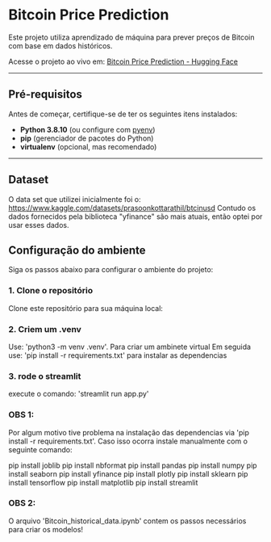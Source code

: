 # Bitcoin Price Prediction

Este projeto utiliza aprendizado de máquina para prever preços de Bitcoin com base em dados históricos.

Acesse o projeto ao vivo em: [Bitcoin Price Prediction - Hugging Face](https://huggingface.co/spaces/LukasChristopher13/Bitcoin_Price_Predict_UEPB)

---

## Pré-requisitos

Antes de começar, certifique-se de ter os seguintes itens instalados:

- **Python 3.8.10** (ou configure com [pyenv](https://github.com/pyenv/pyenv))
- **pip** (gerenciador de pacotes do Python)
- **virtualenv** (opcional, mas recomendado)

---

## Dataset

O data set que utilizei inicialmente foi o: https://www.kaggle.com/datasets/prasoonkottarathil/btcinusd
Contudo os dados fornecidos pela biblioteca "yfinance" são mais atuais, então optei por usar esses dados.  

## Configuração do ambiente

Siga os passos abaixo para configurar o ambiente do projeto:

### 1. Clone o repositório

Clone este repositório para sua máquina local:

### 2. Criem um .venv

Use: 'python3 -m venv .venv'. Para criar um ambinete virtual 
Em seguida use: 'pip install -r requirements.txt' para instalar as dependencias

### 3. rode o streamlit

execute o comando: 'streamlit run app.py'


### OBS 1:

Por algum motivo tive problema na instalação das dependencias via
'pip install -r requirements.txt'. Caso isso ocorra instale manualmente com o seguinte comando:

pip install joblib
pip install nbformat
pip install pandas
pip install numpy
pip install seaborn
pip install yfinance
pip install plotly
pip install sklearn
pip install tensorflow
pip install matplotlib
pip install streamlit

### OBS 2: 

O arquivo 'Bitcoin_historical_data.ipynb' contem os passos necessários para criar os modelos!

